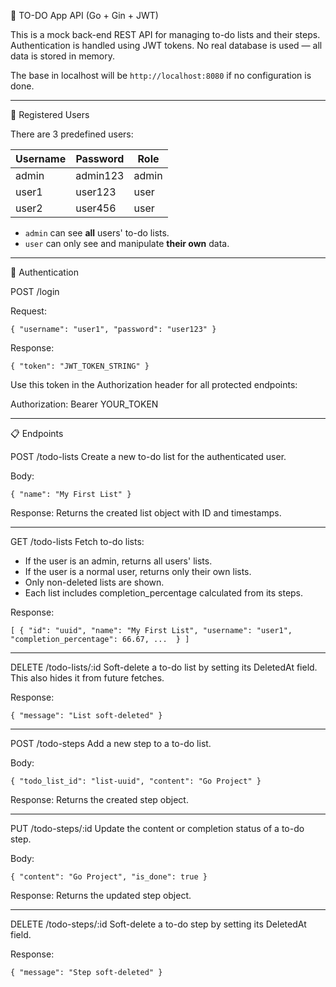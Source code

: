 
📝 TO-DO App API (Go + Gin + JWT)

This is a mock back-end REST API for managing to-do lists and their steps. Authentication is handled using JWT tokens. No real database is used — all data is stored in memory.

The base in localhost will be `http://localhost:8080` if no configuration is done.

---

👤 Registered Users

There are 3 predefined users:

| Username | Password   | Role  |
|----------|------------|-------|
| admin    | admin123   | admin |
| user1    | user123    | user  |
| user2    | user456    | user  |

- `admin` can see **all** users' to-do lists.
- `user` can only see and manipulate **their own** data.

---

🔐 Authentication

POST /login

Request:

`{
  "username": "user1",
  "password": "user123"
}`

Response:

`{
  "token": "JWT_TOKEN_STRING"
}`

Use this token in the Authorization header for all protected endpoints:

Authorization: Bearer YOUR_TOKEN

---

📋 Endpoints

POST /todo-lists
Create a new to-do list for the authenticated user.

Body:

`{
  "name": "My First List"
}`

Response:
Returns the created list object with ID and timestamps.

---

GET /todo-lists
Fetch to-do lists:

- If the user is an admin, returns all users' lists.
- If the user is a normal user, returns only their own lists.
- Only non-deleted lists are shown.
- Each list includes completion_percentage calculated from its steps.

Response:

`[
  {
    "id": "uuid",
    "name": "My First List",
    "username": "user1",
    "completion_percentage": 66.67,
    ... 
  }
]
`

---

DELETE /todo-lists/:id
Soft-delete a to-do list by setting its DeletedAt field. This also hides it from future fetches.

Response:

`{
  "message": "List soft-deleted"
}`

---

POST /todo-steps
Add a new step to a to-do list.

Body:

`{
  "todo_list_id": "list-uuid",
  "content": "Go Project"
}`

Response:
Returns the created step object.

---

PUT /todo-steps/:id
Update the content or completion status of a to-do step.

Body:

`{
  "content": "Go Project",
  "is_done": true
}`

Response:
Returns the updated step object.

---

DELETE /todo-steps/:id
Soft-delete a to-do step by setting its DeletedAt field.

Response:

`{
  "message": "Step soft-deleted"
}
`

